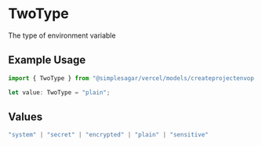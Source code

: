 # TwoType

The type of environment variable

## Example Usage

```typescript
import { TwoType } from "@simplesagar/vercel/models/createprojectenvop.js";

let value: TwoType = "plain";
```

## Values

```typescript
"system" | "secret" | "encrypted" | "plain" | "sensitive"
```